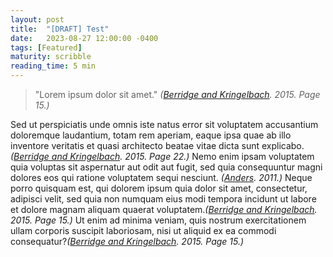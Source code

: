 ```yaml
---
layout: post
title:  "[DRAFT] Test"
date:   2023-08-27 12:00:00 -0400
tags: [Featured]
maturity: scribble
reading_time: 5 min
---
```


> "Lorem ipsum dolor sit amet." <cite>(<a href="#">Berridge and Kringelbach</a>. 2015. Page 15.)</cite>

Sed ut perspiciatis unde omnis iste natus error sit voluptatem accusantium doloremque laudantium, totam rem aperiam, eaque ipsa quae ab illo inventore veritatis et quasi architecto beatae vitae dicta sunt explicabo.<cite>(<a href="#">Berridge and Kringelbach</a>. 2015. Page 22.)</cite> Nemo enim ipsam voluptatem quia voluptas sit aspernatur aut odit aut fugit, sed quia consequuntur magni dolores eos qui ratione voluptatem sequi nesciunt. <cite>(<a href="#">Anders</a>. 2011.)</cite> Neque porro quisquam est, qui dolorem ipsum quia dolor sit amet, consectetur, adipisci velit, sed quia non numquam eius modi tempora incidunt ut labore et dolore magnam aliquam quaerat voluptatem.<cite>(<a href="#">Berridge and Kringelbach</a>. 2015. Page 15.)</cite> Ut enim ad minima veniam, quis nostrum exercitationem ullam corporis suscipit laboriosam, nisi ut aliquid ex ea commodi consequatur?<cite>(<a href="#">Berridge and Kringelbach</a>. 2015. Page 15.)</cite>